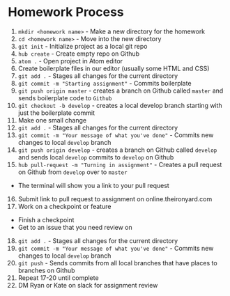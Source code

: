 # Homework Process

1. `mkdir <homework name>` - Make a new directory for the homework
2. `cd <homework name>` - Move into the new directory
3. `git init` - Initialize project as a local git repo
4. `hub create` - Create empty repo on Github
5. `atom .` - Open project in Atom editor
6. Create boilerplate files in our editor (usually some HTML and CSS)
7. `git add .` - Stages all changes for the current directory
8. `git commit -m "Starting assignment"` - Commits boilerplate
9. `git push origin master` - creates a branch on Github called `master` and sends boilerplate code to `Github`
10. `git checkout -b develop` - creates a local develop branch starting with just the boilerplate commit
11. Make one small change
12. `git add .` - Stages all changes for the current directory
13. `git commit -m "Your message of what you've done"` - Commits new changes to local `develop` branch
14. `git push origin develop` -  creates a branch on Github called `develop` and sends local `develop` commits to `develop` on Github
15. `hub pull-request -m "Turning in assignment"` - Creates a pull request on Github from `develop` over to `master`
  - The terminal will show you a link to your pull request
16. Submit link to pull request to assignment on online.theironyard.com
17. Work on a checkpoint or feature
  - Finish a checkpoint
  - Get to an issue that you need review on
18. `git add .` - Stages all changes for the current directory
19. `git commit -m "Your message of what you've done"` - Commits new changes to local `develop` branch
20. `git push` - Sends commits from all local branches that have places to branches on Github
21. Repeat 17-20 until complete
22. DM Ryan or Kate on slack for assignment review
